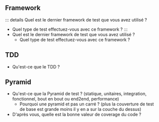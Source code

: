 ## Framework
::: details Quel est le dernier framework de test que vous avez utilisé ?
- Quel type de test effectuez-vous avec ce framework ?
:::
- Quel est le dernier framework de test que vous avez utilisé ?
    - Quel type de test effectuez-vous avec ce framework ?

## TDD
- Qu'est-ce que le TDD ?

## Pyramid
- Qu'est-ce que la Pyramid de test ? (statique, unitaires, integration, fonctionnel, bout en bout ou end2end,
  performance)
    - Pourquoi une pyramid et pas un carré ? (plus la couverture de test de base est grande moins il y en a sur la
      couche du dessus)
- D'après vous, quelle est la bonne valeur de coverage du code ?